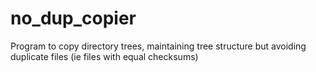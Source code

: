 # no_dup_copier
Program to copy directory trees, maintaining tree structure but avoiding duplicate files (ie files with equal checksums)

